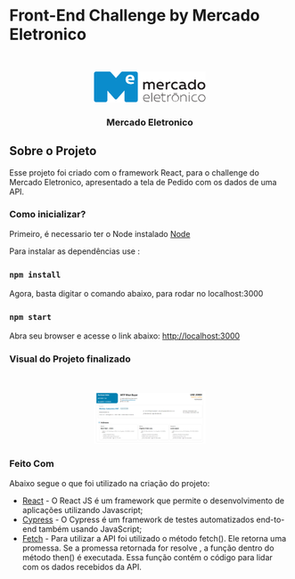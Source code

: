 # Front-End Challenge by Mercado Eletronico

<!-- ME LOGO -->
<br />
<p align="center">
  <a href="https://blog.me.com.br/?utm_source=adwords&utm_medium=ppc&utm_campaign=%5BINSTITUCIONAL%5D%20SEARCH%20%7C%20FIXA&utm_term=mercado%20eletronico&hsa_acc=7066469600&hsa_cam=2047043518&hsa_grp=76035078407&hsa_ad=432750171038&hsa_src=g&hsa_tgt=kwd-332391521930&hsa_kw=mercado%20eletronico&hsa_mt=p&hsa_net=adwords&hsa_ver=3&gclid=Cj0KCQjw5auGBhDEARIsAFyNm9G1eZHF_EcUzFj-6z6yFCPbsV6W1GZHTOR_yluJzeT1SY4mFLLyoBcaAoyaEALw_wcB">
    <img src="me.svg" width="200" alt="ME">
  </a>

  <h3 align="center">Mercado Eletronico</h3>
</p>

## Sobre o Projeto

Esse projeto foi criado com o framework React, para o challenge do Mercado
Eletronico, apresentado a tela de Pedido com os dados de uma API.


### Como inicializar?

Primeiro, é necessario ter o Node instalado [Node](https://nodejs.org/en/)


Para instalar as dependências use :
### `npm install`

Agora, basta digitar o comando abaixo, para rodar no localhost:3000
### `npm start`

Abra seu browser e acesse o link abaixo:
[http://localhost:3000](http://localhost:3000)

### Visual do Projeto finalizado

<br />
<p align="center">
    <img src="projeto.png" width="200" alt="ME">
    </p>


### Feito Com

Abaixo segue o que foi utilizado na criação do projeto:

- [React](https://pt-br.reactjs.org/) - O React JS é um framework que permite o desenvolvimento de aplicações  utilizando Javascript;
- [Cypress](https://www.cypress.io/) - O Cypress é um framework de testes automatizados end-to-end também usando JavaScript;
- [Fetch](https://developer.mozilla.org/pt-BR/docs/Web/API/Fetch_API/Using_Fetch) - Para utilizar a API foi utilizado o método fetch(). Ele retorna uma promessa. Se a promessa retornada for resolve , a função dentro do método then() é executada. Essa função contém o código para lidar com os dados recebidos da API.